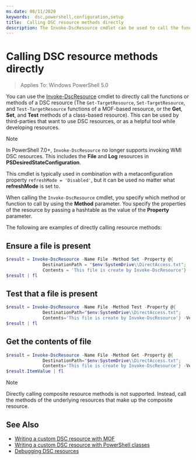 ```yaml
---
ms.date: 08/11/2020
keywords:  dsc,powershell,configuration,setup
title:  Calling DSC resource methods directly
description: The Invoke-DscResource cmdlet can be used to call the functions or methods of a DSC resource. This can be used by third-parties that want to use DSC resources or as a helpful tool while developing resources.
---
```


# Calling DSC resource methods directly

> Applies To: Windows PowerShell 5.0

You can use the
[Invoke-DscResource](/powershell/module/PSDesiredStateConfiguration/Invoke-DscResource) cmdlet to
directly call the functions or methods of a DSC resource (The `Get-TargetResource`,
`Set-TargetResource`, and `Test-TargetResource` functions of a MOF-based resource, or the **Get**,
**Set**, and **Test** methods of a class-based resource). This can be used by third-parties that
want to use DSC resources, or as a helpful tool while developing resources.

> [!NOTE]
> In PowerShell 7.0+, `Invoke-DscResource` no longer supports invoking WMI DSC resources. This
> includes the **File** and **Log** resources in **PSDesiredStateConfiguration**.

This cmdlet is typically used in combination with a metaconfiguration property
`refreshMode = 'Disabled'`, but it can be used no matter what **refreshMode** is set to.

When calling the `Invoke-DscResource` cmdlet, you specify which method or function to call by using
the **Method** parameter. You specify the properties of the resource by passing a hashtable as the
value of the **Property** parameter.

The following are examples of directly calling resource methods:

## Ensure a file is present

```powershell
$result = Invoke-DscResource -Name File -Method Set -Property @{
              DestinationPath = "$env:SystemDrive\\DirectAccess.txt";
              Contents = 'This file is create by Invoke-DscResource'} -Verbose
$result | fl
```

## Test that a file is present

```powershell
$result = Invoke-DscResource -Name File -Method Test -Property @{
              DestinationPath="$env:SystemDrive\\DirectAccess.txt";
              Contents='This file is create by Invoke-DscResource'} -Verbose
$result | fl
```

## Get the contents of file

```powershell
$result = Invoke-DscResource -Name File -Method Get -Property @{
              DestinationPath="$env:SystemDrive\\DirectAccess.txt";
              Contents='This file is create by Invoke-DscResource'} -Verbose
$result.ItemValue | fl
```

> [!NOTE]
> Directly calling composite resource methods is not supported. Instead, call the methods of the
> underlying resources that make up the composite resource.

## See Also

- [Writing a custom DSC resource with MOF](../resources/authoringResourceMOF.md)
- [Writing a custom DSC resource with PowerShell classes](../resources/authoringResourceClass.md)
- [Debugging DSC resources](../troubleshooting/debugResource.md)
